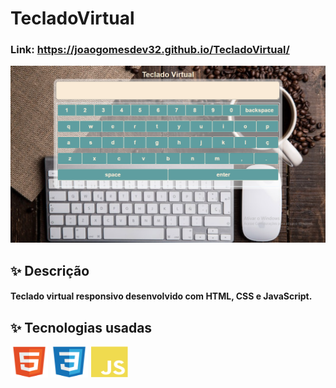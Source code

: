 # TecladoVirtual

### Link: https://joaogomesdev32.github.io/TecladoVirtual/
![img](./img/amostra.png)

## ✨ Descrição

#### <p align="justify">Teclado virtual responsivo desenvolvido com HTML, CSS e JavaScript.

## ✨ Tecnologias usadas
<div style="display: inline_block">
  <img align="center" height="50" width="60" src="https://raw.githubusercontent.com/devicons/devicon/master/icons/html5/html5-original.svg">
  <img align="center"  height="50" width="60" src="https://raw.githubusercontent.com/devicons/devicon/master/icons/css3/css3-original.svg">
  <img align="center"  height="50" width="60" src="https://raw.githubusercontent.com/devicons/devicon/master/icons/javascript/javascript-plain.svg">
</div>

